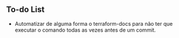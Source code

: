 ## To-do List

- Automatizar de alguma forma o terraform-docs para não ter que executar o comando todas as vezes antes de um commit.